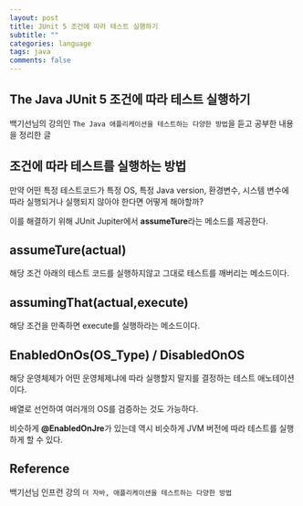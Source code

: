 ```yaml
---
layout: post
title: JUnit 5 조건에 따라 테스트 실행하기
subtitle: ""
categories: language
tags: java
comments: false
---
```


## The Java JUnit 5 조건에 따라 테스트 실행하기

백기선님의 강의인 `The Java 애플리케이션을 테스트하는 다양한 방법`을 듣고 공부한 내용을 정리한 글

## 조건에 따라 테스트를 실행하는 방법

만약 어떤 특정 테스트코드가 특정 OS, 특정 Java version, 환경변수, 시스템 변수에 따라 실행되거나 실행되지 않아야 한다면 어떻게 해야할까?

이를 해결하기 위해 JUnit Jupiter에서 **assumeTure**라는 메소드를 제공한다.

## assumeTure(actual)

해당 조건 아래의 테스트 코드를 실행하지않고 그대로 테스트를 깨버리는 메소드이다.

## assumingThat(actual,execute)

해당 조건을 만족하면 execute를 실행하라는 메소드이다.

## EnabledOnOs(OS_Type) / DisabledOnOS

해당 운영체제가 어떤 운영체제냐에 따라 실행할지 말지를 결정하는 테스트 애노테이션이다.

배열로 선언하여 여러개의 OS를 검증하는 것도 가능하다.

비슷하게 **@EnabledOnJre**가 있는데 역시 비슷하게 JVM 버전에 따라 테스트를 실행하게 할 수 있다.

## Reference

백기선님 인프런 강의 `더 자바, 애플리케이션을 테스트하는 다양한 방법`